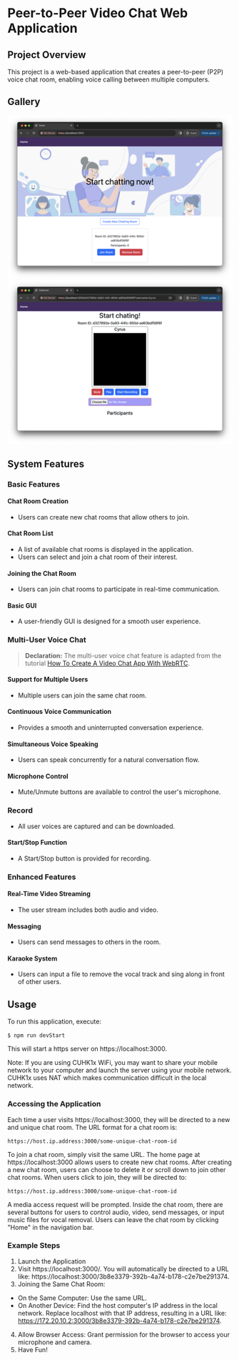 # Peer-to-Peer Video Chat Web Application

## Project Overview

This project is a web-based application that creates a peer-to-peer (P2P) voice chat room, enabling voice calling between multiple computers.

## Gallery

![Homepage](assets/homepage.png)
![Chat Room](assets/chatroom.png)

## System Features

### Basic Features

#### Chat Room Creation
- Users can create new chat rooms that allow others to join.

#### Chat Room List
- A list of available chat rooms is displayed in the application.
- Users can select and join a chat room of their interest.

#### Joining the Chat Room
- Users can join chat rooms to participate in real-time communication.

#### Basic GUI
- A user-friendly GUI is designed for a smooth user experience.

### Multi-User Voice Chat

> **Declaration:** The multi-user voice chat feature is adapted from the tutorial [How To Create A Video Chat App With WebRTC](https://www.youtube.com/watch?v=DvlyzDZDEq4&t=1100s).

#### Support for Multiple Users
- Multiple users can join the same chat room.

#### Continuous Voice Communication
- Provides a smooth and uninterrupted conversation experience.

#### Simultaneous Voice Speaking
- Users can speak concurrently for a natural conversation flow.

#### Microphone Control
- Mute/Unmute buttons are available to control the user's microphone.

### Record
- All user voices are captured and can be downloaded.

#### Start/Stop Function
- A Start/Stop button is provided for recording.

### Enhanced Features

#### Real-Time Video Streaming
- The user stream includes both audio and video.

#### Messaging
- Users can send messages to others in the room.

#### Karaoke System
- Users can input a file to remove the vocal track and sing along in front of other users.



## Usage
To run this application, execute:
```
$ npm run devStart
```
This will start a https server on https://localhost:3000.  

Note: If you are using CUHK1x WiFi, you may want to share your mobile network to your computer and launch the server using your mobile network. CUHK1x uses NAT which makes communication difficult in the local network.  


### Accessing the Application
Each time a user visits https://localhost:3000, they will be directed to a new and unique chat room. The URL format for a chat room is:

```
https://host.ip.address:3000/some-unique-chat-room-id
```
To join a chat room, simply visit the same URL.
The home page at https://localhost:3000 allows users to create new chat rooms. After creating a new chat room, users can choose to delete it or scroll down to join other chat rooms.
When users click to join, they will be directed to:

```
https://host.ip.address:3000/some-unique-chat-room-id
```
A media access request will be prompted. Inside the chat room, there are several buttons for users to control audio, video, send messages, or input music files for vocal removal. Users can leave the chat room by clicking "Home" in the navigation bar.

### Example Steps
1. Launch the Application
2. Visit https://localhost:3000/. You will automatically be directed to a URL like: https://localhost:3000/3b8e3379-392b-4a74-b178-c2e7be291374.
3. Joining the Same Chat Room:
  - On the Same Computer: Use the same URL.
  - On Another Device: Find the host computer's IP address in the local network. Replace localhost with that IP address, resulting in a URL like: https://172.20.10.2:3000/3b8e3379-392b-4a74-b178-c2e7be291374.
4. Allow Browser Access: Grant permission for the browser to access your microphone and camera.
5. Have Fun!

